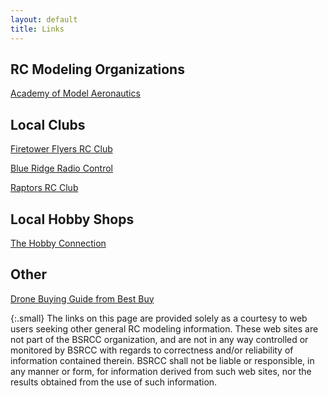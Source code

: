 ```yaml
---
layout: default
title: Links
---
```

## RC Modeling Organizations

[Academy of Model Aeronautics](https://www.modelaircraft.org/)

## Local Clubs

[Firetower Flyers RC Club](http://www.firetowerflyers.com/)

[Blue Ridge Radio Control](http://www.blueridgerc.com/)

[Raptors RC Club](https://bigjim5050.wix.com/raptors-rc)

## Local Hobby Shops

[The Hobby Connection](http://www.hobbysc.com/)

## Other

[Drone Buying Guide from Best Buy](https://www.bestbuy.com/site/buying-guides/drones-buying-guide/pcmcat381100050003.c?id=pcmcat381100050003)

{:.small}
The links on this page are provided solely as a courtesy to web users seeking
other general RC modeling information. These web sites are not part of the BSRCC
organization, and are not in any way controlled or monitored by BSRCC with
regards to correctness and/or reliability of information contained therein.
BSRCC shall not be liable or responsible, in any manner or form, for information
derived from such web sites, nor the results obtained from the use of such
information.

